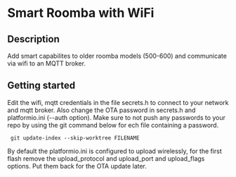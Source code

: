 # Smart Roomba with WiFi

## Description
Add smart capabilites to older roomba models (500-600) and communicate via wifi to an MQTT broker.

## Getting started
Edit the wifi, mqtt credentials in the file secrets.h to connect to your network and mqtt broker.
Also change the OTA password in secrets.h and platformio.ini (--auth option). Make sure to not push any passwords to your repo by using the git command below for ech file containing a password.
```
 git update-index --skip-worktree FILENAME
```


By default the platformio.ini is configured to upload wirelessly, for the first flash remove the upload_protocol and upload_port and upload_flags options. Put them back for the OTA update later. 

